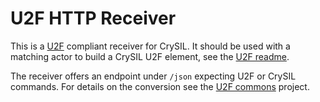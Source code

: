 # U2F HTTP Receiver

This is a [U2F](https://www.yubico.com/applications/fido/) compliant receiver for CrySIL. It should be used with a matching actor to build a CrySIL U2F element, see the [U2F readme](./../../../../samples/u2f/).

The receiver offers an endpoint under `/json` expecting U2F or CrySIL commands. For details on the conversion see the [U2F commons](./../u2f-commons/) project.

